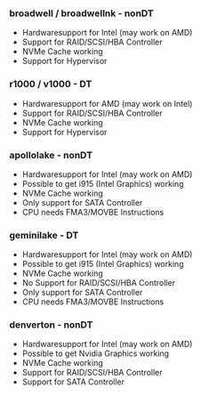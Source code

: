 ### broadwell / broadwellnk - nonDT

  - Hardwaresupport for Intel (may work on AMD)
  - Support for RAID/SCSI/HBA Controller
  - NVMe Cache working
  - Support for Hypervisor

### r1000 / v1000 - DT

  - Hardwaresupport for AMD (may work on Intel)
  - Support for RAID/SCSI/HBA Controller
  - NVMe Cache working
  - Support for Hypervisor 

### apollolake - nonDT

  - Hardwaresupport for Intel (may work on AMD)
  - Possible to get i915 (Intel Graphics) working
  - NVMe Cache working
  - Only support for SATA Controller
  - CPU needs FMA3/MOVBE Instructions

### geminilake - DT

  - Hardwaresupport for Intel (may work on AMD)
  - Possible to get i915 (Intel Graphics) working
  - NVMe Cache working
  - No Support for RAID/SCSI/HBA Controller
  - Only support for SATA Controller
  - CPU needs FMA3/MOVBE Instructions

### denverton - nonDT

  - Hardwaresupport for Intel (may work on AMD)
  - Possible to get Nvidia Graphics working
  - NVMe Cache working
  - Support for RAID/SCSI/HBA Controller
  - Support for SATA Controller